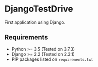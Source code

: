 # DjangoTestDrive

First application using Django.


## Requirements

* Python >= 3.5 (Tested on 3.7.3)
* Django >= 2.2 (Tested on 2.2.1)
* PIP packages listed on `requirements.txt`
